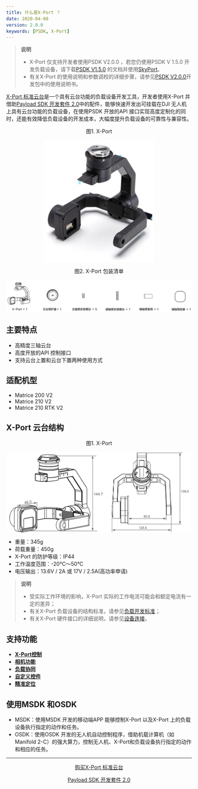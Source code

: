 ```yaml
---
title: 什么是X-Port ？
date: 2020-04-08
version: 2.0.0
keywords: [PSDK, X-Port]
---
```


> **说明** 
>* X-Port 仅支持开发者使用PSDK V2.0.0 ，若您仍使用PSDK V 1.5.0 开发负载设备，请下载[PSDK V1.5.0](https://terra-1-g.djicdn.com/71a7d383e71a4fb8887a310eb746b47f/psdk/payload-sdk-doc-1.0.zip) 的文档并使用[SkyPort](https://store.dji.com/cn/product/psdk-development-kit)。
> * 有关X-Port 的使用说明和参数调校的详细步骤，请参见[PSDK V2.0.0](https://developer.dji.com/payload-sdk/downloads/)开发包中的使用说明书。

[X-Port 标准云台](https://store.dji.com/cn/product/dji-x-port)是一个具有云台功能的负载设备开发工具，开发者使用X-Port 并借助[Payload SDK 开发套件 2.0](https://store.dji.com/cn/product/psdk-development-kit-v2)中的配件，能够快速开发出可挂载在DJI 无人机上具有云台功能的负载设备，在使用PSDK 开放的API 接口实现高度定制化的同时，还能有效降低负载设备的开发成本，大幅度提升负载设备的可靠性与兼容性。

<div>
<div style="text-align: center"><p>图1. X-Port  </p>
</div>
<div style="text-align: center"><p><span>
      <img src="../../images/X-Port.png" width="300" style="vertical-align:middle" alt/></span></p>
</div>
<div style="text-align: center">
<p>图2. X-Port 包装清单 </p>
<div><p><span>
      <img src="../../images/XPort.png" width="880" alt/></span></p>
</div></div>
</div>

## 主要特点
* 高精度三轴云台
* 高度开放的API 控制接口
* 支持云台上置和云台下置两种使用方式

## 适配机型
* Matrice 200 V2
* Matrice 210 V2
* Matrice 210 RTK V2

## X-Port 云台结构
<div>
<div style="text-align: center"><p>图1. X-Port  </p>
</div>
<div style="text-align: center"><p><span>
      <img src="../../images/XPort-structure.png" width="500" style="vertical-align:middle" alt/></span></p>
</div>
</div>

* 重量：345g
* 荷载重量：450g
* X-Port 的防护等级：IP44 
* 工作温度范围：-20°C～50°C
* 电压输出：13.6V / 2A 或 17V / 2.5A(高功率申请)
> **说明** 
> * 受实际工作环境的影响，X-Port 实际的工作电流可能会和额定电流有一定的差异；
> * 有关X-Port 负载设备的结构标准，请参见[负载开发标准](../guide/payload-criterion.html)；
> * 有关X-Port 硬件接口的详细说明，请参见[设备连接](../workflow/device-connection.html)。

## 支持功能
* <a href="../tutorial/X-Port.html"><b> X-Port控制</b></a>
* <a href="../camera/camera-basic-functions.html"><b>相机功能</b></a>
* <a href="../tutorial/payload-collaboration.html"><b>负载协同</b></a>
* <a href="../tutorial/custom-widget.html"><b>自定义控件</b></a>
* <a href="../tutorial/positioning.html"><b>精准定位</b></a>

## 使用MSDK 和OSDK
* MSDK：使用MSDK 开发的移动端APP 能够控制X-Port 以及X-Port 上的负载设备执行指定的动作和任务。
* OSDK：使用OSDK 开发的无人机自动控制程序，借助机载计算机（如Manifold 2-C）的强大算力，控制无人机、X-Port和负载设备执行指定的动作和相应的任务。

-------
<div style="text-align: center"><p>
<font color=#1fA3f6><a href="https://store.dji.com/cn/product/dji-x-port">购买X-Port 标准云台</a></font></p>
<font color=#1fA3f6><a href="https://store.dji.com/cn/product/psdk-development-kit-v2">Payload SDK 开发套件 2.0</a></font></p>
</div>
